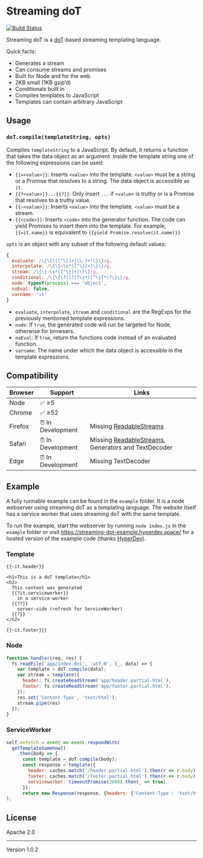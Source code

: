 # Streaming doT 
[![Build Status](https://travis-ci.org/surma/streaming-dot.svg?branch=master)](https://travis-ci.org/surma/streaming-dot)

Streaming doT is a [doT]-based streaming templating language. 

Quick facts:

* Generates a stream
* Can consume streams and promises
* Built for Node and for the web
* 2KB small (1KB gzip’d)
* Conditionals built in
* Compiles templates to JavaScript
* Templates can contain arbitrary JavaScript

## Usage

### `doT.compile(templateString, opts)`
Compiles `templateString` to a JavaScript. By default, it returns a function that takes the data object as an argument. Inside the template string one of the following expressions can be used:

* `{{=<value>}}`: Inserts `<value>` into the template. `<value>` must be a string or a Promise that resolves to a string. The data object is accessible as `it`.
* `{{?<value>}}...{{?}}`: Only insert `...` if `<value>` is truthy or is a Promise that resolves to a truthy value.
* `{{~<value>}}`: Inserts `<value>` into the template. `<value>` must be a stream.
* `{{<code>}}`: Inserts `<code>` into the generator function. The code can yield Promises to insert them into the template. For example, `{{=it.name}}` is equivalent to `{{yield Promise.resolve(it.name)}}`

`opts` is an object with any subset of the following default values:

```js
{
  evaluate: /\{\{(([^\}]+|\\.)+)\}\}/g,
  interpolate: /\{\{=\s*([^\}]+)\}\}/g,
  stream: /\{\{~\s*([^\}]+)\}\}/g,
  conditional: /\{\{\?(\?)?\s*([^\}]*)?\}\}/g,
  node: typeof(process) === 'object',
  noEval: false,
  varname: "it"
}
```

* `evaluate`, `interpolate`, `stream` and `conditional` are the RegExps for the previously mentioned template expressions.
* `node`: If `true`, the generated code will run be targeted for Node, otherwise for browsers.
* `noEval`: If `true`, return the functions code instead of an evaluated function. 
* `varname`: The name under which the data object is accessible in the template expressions. 

## Compatibility

| Browser | Support | Links |
|---------|---------|-------|
| Node    | ✅ ≥5   |       |
| Chrome  | ✅ ≥52  | |
| Firefox | ⏰ In Development | Missing [ReadableStreams](https://bugzilla.mozilla.org/show_bug.cgi?id=1128959) |
| Safari  | ⏰ In Development | Missing [ReadableStreams](https://bugs.webkit.org/show_bug.cgi?id=138967), Generators and TextDecoder |
| Edge    | ⏰ In Development | Missing TextDecoder |

## Example

A fully runnable example can be found in the `example` folder. It is a node webserver using streaming doT as a templating language. The website itself has a service worker that uses streaming doT with the same template.

To run the example, start the webserver by running `node index.js` in the `example` folder or visit https://streaming-dot-example.hyperdev.space/ for a hosted version of the example code (thanks [HyperDev]).

### Template

```
{{~it.header}}

<h1>This is a doT template</h1>
<h2>
  This content was generated 
  {{?it.serviceworker}}
    in a service-worker
  {{??}}
    server-side (refresh for ServiceWorker)
  {{?}}
</h2>

{{~it.footer}}}
```

### Node

```js
function handler(req, res) {
  fs.readFile('app/index.dot', 'utf-8', (_, data) => {
    var template = doT.compile(data);
    var stream = template({
      header: fs.createReadStream('app/header.partial.html'),
      footer: fs.createReadStream('app/footer.partial.html'),
    });
    res.set('Content-Type', 'text/html');
    stream.pipe(res)
  });
}
```

### ServiceWorker

```js
self.onfetch = event => event.respondWith(
  getTemplateSomehow()
    .then(body => {
      const template = doT.compile(body);
      const response = template({
        header: caches.match('/header.partial.html').then(r => r.body),
        footer: caches.match('/footer.partial.html').then(r => r.body),
        serviceworker: timeoutPromise(2000).then(_ => true)
      });
      return new Response(response, {headers: {'Content-Type': 'text/html'}});
);
```

## License
Apache 2.0

---
Version 1.0.2

[doT]: https://github.com/olado/doT
[HyperDev]: https://hyperdev.com/
